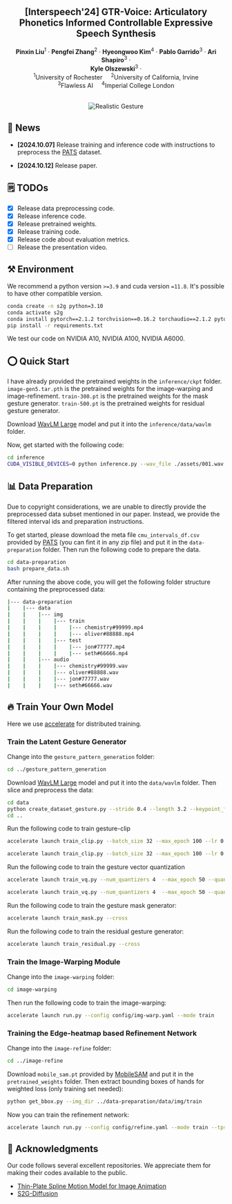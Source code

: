 <p align="center">

  <h2 align="center">[Interspeech'24] GTR-Voice: Articulatory Phonetics Informed Controllable Expressive Speech Synthesis </h2>
  <p align="center">
    <strong>Pinxin Liu</strong></a><sup>1</sup>
    · 
    <strong>Pengfei Zhang</strong></a><sup>2</sup>
    · 
    <strong>Hyeongwoo Kim</strong></a><sup>4</sup>
    ·
    <strong>Pablo Garrido</strong></a><sup>3</sup>
    ·
    <strong>Ari Shapiro</strong></a><sup>3</sup>
    ·
    <br><strong>Kyle Olszewski</strong></a><sup>3</sup>
    ·  
    <br>
    <sup>1</sup>University of Rochester  &nbsp;&nbsp;&nbsp; <sup>2</sup>University of California, Irvine
    <br>
    <sup>3</sup>Flawless AI   &nbsp;&nbsp;&nbsp; <sup>4</sup>Imperial College London
    <br>
    </br>

  </p>
    </p>
<div align="center">
  <img src="./assets/teaser.jpg" alt="Realistic Gesture"></a>
</div>

## 📣 News
* **[2024.10.07]** Release training and inference code with instructions to preprocess the [PATS](https://chahuja.com/pats/download.html) dataset.

* **[2024.10.12]** Release paper.

## 🗒 TODOs
- [x] Release data preprocessing code.
- [x] Release inference code.
- [x] Release pretrained weights.
- [x] Release training code.
- [x] Release code about evaluation metrics.
- [ ] Release the presentation video.

## ⚒️ Environment
We recommend a python version ```>=3.9``` and cuda version ```=11.8```. It's possible to have other compatible version.

```bash
conda create -n s2g python=3.10
conda activate s2g
conda install pytorch==2.1.2 torchvision==0.16.2 torchaudio==2.1.2 pytorch-cuda=11.8 -c pytorch -c nvidia
pip install -r requirements.txt
```

We test our code on NVIDIA A10, NVIDIA A100, NVIDIA A6000.

## ⭕ Quick Start
I have already provided the pretrained weights in the ```inference/ckpt``` folder. 
```image-gen5.tar.pth``` is the pretrained weights for the image-warping and image-refinement. 
```train-300.pt``` is the pretrained weights for the mask gesture generator. ```train-500.pt``` is the pretrained weights for residual gesture generator.

Download [WavLM Large](https://github.com/microsoft/unilm/tree/master/wavlm) model and put it into the ```inference/data/wavlm``` folder.

Now, get started with the following code:

```bash
cd inference
CUDA_VISIBLE_DEVICES=0 python inference.py --wav_file ./assets/001.wav --init_frame ./assets/001.png
```

## 📊 Data Preparation
Due to copyright considerations, we are unable to directly provide the preprocessed data subset mentioned in our paper. Instead, we provide the filtered interval ids and preparation instructions. 

To get started, please download the meta file ```cmu_intervals_df.csv``` provided by [PATS](https://chahuja.com/pats/download.html) (you can fint it in any zip file) and put it in the ```data-preparation``` folder. Then run the following code to prepare the data.

```bash
cd data-preparation
bash prepare_data.sh
```
After running the above code, you will get the following folder structure containing the preprocessed data:

```bash
|--- data-preparation
|    |--- data
|    |    |--- img
|    |    |    |--- train
|    |    |    |    |--- chemistry#99999.mp4
|    |    |    |    |--- oliver#88888.mp4
|    |    |    |--- test
|    |    |    |    |--- jon#77777.mp4
|    |    |    |    |--- seth#66666.mp4
|    |    |--- audio
|    |    |    |--- chemistry#99999.wav
|    |    |    |--- oliver#88888.wav
|    |    |    |--- jon#77777.wav
|    |    |    |--- seth#66666.wav
```

## 🔥 Train Your Own Model
Here we use [accelerate](https://github.com/huggingface/accelerate) for distributed training.



### Train the Latent Gesture Generator
Change into the ```gesture_pattern_generation``` folder:

```bash
cd ../gesture_pattern_generation
```

Download [WavLM Large](https://github.com/microsoft/unilm/tree/master/wavlm) model and put it into the ```data/wavlm``` folder.
Then slice and preprocess the data:

```bash
cd data 
python create_dataset_gesture.py --stride 0.4 --length 3.2 --keypoint_folder ../../stage1/feature --wav_folder ../../data-preparation/data/audio --extract-baseline --extract-wavlm
cd ..
```
Run the following code to train gesture-clip

```bash
accelerate launch train_clip.py --batch_size 32 --max_epoch 100 --lr 0.0001 --gamma 0.05 --feature_name face

accelerate launch train_clip.py --batch_size 32 --max_epoch 100 --lr 0.0001 --gamma 0.05 --feature_name body
```

Run the following code to train the gesture vector quantization
  
```bash
accelerate launch train_vq.py --num_quantizers 4  --max_epoch 50 --quantize_dropout_prob 0.2 --gamma 0.05 --feature_name face

accelerate launch train_vq.py --num_quantizers 4  --max_epoch 50 --quantize_dropout_prob 0.2 --gamma 0.05 --feature_name body
```

Run the following code to train the gesture mask generator:

```bash
accelerate launch train_mask.py --cross
```

Run the following code to train the residual gesture generator:

```bash
accelerate launch train_residual.py --cross
```


### Train the Image-Warping Module
Change into the ```image-warping``` folder:

```bash
cd image-warping
```

Then run the following code to train the image-warping:

```bash 
accelerate launch run.py --config config/img-warp.yaml --mode train
```


### Training the Edge-heatmap based Refinement Network
Change into the ```image-refine``` folder:

```bash
cd ../image-refine
```

Download ```mobile_sam.pt``` provided by [MobileSAM](https://github.com/ChaoningZhang/MobileSAM) and put it in the ```pretrained_weights``` folder. Then extract bounding boxes of hands for weighted loss (only training set needed):
  
```bash
python get_bbox.py --img_dir ../data-preparation/data/img/train
```

Now you can train the refinement network:

```bash
accelerate launch run.py --config config/refine.yaml --mode train --tps_checkpoint ../stage1/log/stage1.pth.tar
```


## 🙏 Acknowledgments

Our code follows several excellent repositories. We appreciate them for making their codes available to the public.
* [Thin-Plate Spline Motion Model for Image Animation](https://github.com/yoyo-nb/Thin-Plate-Spline-Motion-Model)
* [S2G-Diffusion](https://github.com/thuhcsi/S2G-MDDiffusion)

